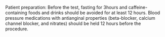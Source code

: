 Patient preparation: Before the test, fasting for 3hours and caffeine-containing foods and drinks should be avoided for at least 12 hours. Blood pressure medications with antianginal properties (beta-blocker, calcium channel blocker, and nitrates) should be held 12 hours before the procedure.